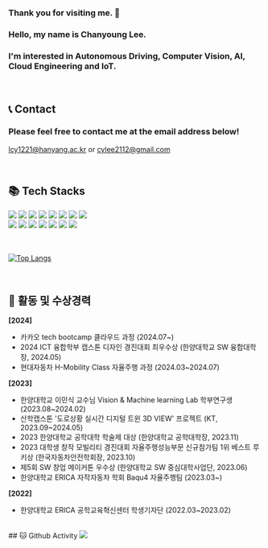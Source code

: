 ### Thank you for visiting me. 👋
### Hello, my name is Chanyoung Lee.   
### I'm interested in Autonomous Driving, Computer Vision, AI, Cloud Engineering and IoT.

<br>

## 📞 Contact
### Please feel free to contact me at the email address below!   
lcy1221@hanyang.ac.kr  or   cylee2112@gmail.com

<br>

## 📚 Tech Stacks

<div align="left">
<img src="https://img.shields.io/badge/Python-3776AB?style=flat&logo=Python&logoColor=white"/>
<img src="https://img.shields.io/badge/PyTorch-EE4C2C?style=flat&logo=PyTorch&logoColor=white"/>
<img src="https://img.shields.io/badge/C-A8B9CC?style=flat&logo=C&logoColor=white">
<img src="https://img.shields.io/badge/Java-2C2255?style=flat&logo=eclipseide&logoColor=white">
<img src="https://img.shields.io/badge/HTML5-E34F26?style=flat&logo=HTML5&logoColor=white">
<img src="https://img.shields.io/badge/React-61DAFB?style=flat&logo=React&logoColor=white">
<img src="https://img.shields.io/badge/JavaScript-F7DF1E?style=flat&logo=JavaScript&logoColor=white">
<img src="https://img.shields.io/badge/MySQL-4479A1?style=flat&logo=MySQL&logoColor=white">   
<br>
<img src="https://img.shields.io/badge/Linux-FCC624?style=flat&logo=Linux&logoColor=white">
<img src="https://img.shields.io/badge/Ubuntu-E95420?style=flat&logo=Ubuntu&logoColor=white">
<img src="https://img.shields.io/badge/Git-F05032?style=flat&logo=Git&logoColor=white">
<img src="https://img.shields.io/badge/Anaconda-44A833?style=flat&logo=Anaconda&logoColor=white">
<img src="https://img.shields.io/badge/Jupyter-F37626?style=flat&logo=Jupyter&logoColor=white">
<img src="https://img.shields.io/badge/Colab-F9AB00?style=flat&logo=Google Colab&logoColor=white">
<img src="https://img.shields.io/badge/Arduino-00979D?style=flat&logo=Arduino&logoColor=white">

</div>

<br>
<br>

[![Top Langs](https://github-readme-stats.vercel.app/api/top-langs/?username=hungrypro7&langs_count=10&layout=compact&theme=dark)](https://github.com/hungrypro7/hungrypro7)

<br>

## 🏅 활동 및 수상경력 
**[2024]**
- 카카오 tech bootcamp 클라우드 과정 (2024.07~)
- 2024 ICT 융합학부 캡스톤 디자인 경진대회 최우수상 (한양대학교 SW 융합대학장, 2024.05)
- 현대자동차 H-Mobility Class 자율주행 과정 (2024.03~2024.07)

**[2023]**
- 한양대학교 이민식 교수님 Vision & Machine learning Lab 학부연구생 (2023.08~2024.02)
- 산학캡스톤 '도로상황 실시간 디지털 트윈 3D VIEW' 프로젝트 (KT, 2023.09~2024.05)
- 2023 한양대학교 공학대학 학술제 대상 (한양대학교 공학대학장, 2023.11)
- 2023 대학생 창작 모빌리티 경진대회 자율주행성능부문 신규참가팀 1위 베스트 루키상 (한국자동차안전학회장, 2023.10)
- 제5회 SW 창업 메이커톤 우수상 (한양대학교 SW 중심대학사업단, 2023.06) 
- 한양대학교 ERICA 자작자동차 학회 Baqu4 자율주행팀 (2023.03~)

**[2022]** 
- 한양대학교 ERICA 공학교육혁신센터 학생기자단 (2022.03~2023.02)

<br>
## 🐱 Github Activity
<a href="https://github.com/devxb/gitanimals">
  <img src="https://render.gitanimals.org/farms/{Chanyoung}"/>
</a>
